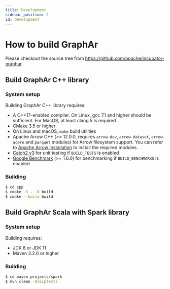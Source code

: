 ```yaml
---
title: Development
sidebar_position: 2
id: development
---
```


# How to build GraphAr

Please checkout the source tree from https://github.com/apache/incubator-graphar.

## Build GraphAr C++ library

### System setup

Building GraphAr C++ library requires:

- A C++17-enabled compiler. On Linux, gcc 7.1 and higher should be
  sufficient. For MacOS, at least clang 5 is required
- CMake 3.5 or higher
- On Linux and macOS, ``make`` build utilities
- Apache Arrow C++ (>= 12.0.0, requires `arrow-dev`, `arrow-dataset`, `arrow-acero` and `parquet` modules) for Arrow filesystem support. You can refer to [Apache Arrow Installation](https://arrow.apache.org/install/) to install the required modules.
- [Catch2 v3](https://github.com/catchorg/Catch2) for unit testing if `BUILD_TESTS` is enabled
- [Google Benchmark](https://github.com/google/benchmark) (>= 1.6.0) for benchmarking if `BUILD_BENCHMARKS` is enabled

### Building

```bash
$ cd cpp
$ cmake -S . -B build
$ cmake --build build
```

## Build GraphAr Scala with Spark library

### System setup

Building requires:

- JDK 8 or JDK 11
- Maven 3.2.0 or higher

### Building

```bash
$ cd maven-projects/spark
$ mvn clean -DskipTests
```
